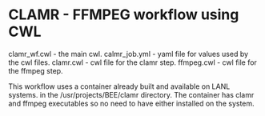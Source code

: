 # CLAMR - FFMPEG workflow using CWL

clamr_wf.cwl - the main cwl.
calmr_job.yml - yaml file for values used by the cwl files.
clamr.cwl - cwl file for the clamr step.
ffmpeg.cwl - cwl file for the ffmpeg step.

This workflow uses a container already built and available on LANL systems.
in the /usr/projects/BEE/clamr directory.
The container has clamr and ffmpeg executables so no need to have either installed on the system.

